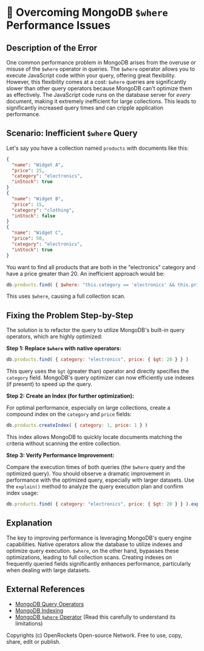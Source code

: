 # 🐞 Overcoming MongoDB `$where` Performance Issues


## Description of the Error

One common performance problem in MongoDB arises from the overuse or misuse of the `$where` operator in queries.  The `$where` operator allows you to execute JavaScript code within your query, offering great flexibility. However, this flexibility comes at a cost:  `$where` queries are significantly slower than other query operators because MongoDB can't optimize them as effectively.  The JavaScript code runs on the database server for *every* document, making it extremely inefficient for large collections. This leads to significantly increased query times and can cripple application performance.

## Scenario: Inefficient `$where` Query

Let's say you have a collection named `products` with documents like this:

```json
{
  "name": "Widget A",
  "price": 25,
  "category": "electronics",
  "inStock": true
}
{
  "name": "Widget B",
  "price": 15,
  "category": "clothing",
  "inStock": false
}
{
  "name": "Widget C",
  "price": 50,
  "category": "electronics",
  "inStock": true
}
```

You want to find all products that are both in the "electronics" category and have a price greater than 20.  An inefficient approach would be:

```javascript
db.products.find( { $where: "this.category == 'electronics' && this.price > 20" } )
```

This uses `$where`, causing a full collection scan.


## Fixing the Problem Step-by-Step

The solution is to refactor the query to utilize MongoDB's built-in query operators, which are highly optimized:

**Step 1: Replace `$where` with native operators:**

```javascript
db.products.find( { category: "electronics", price: { $gt: 20 } } )
```

This query uses the `$gt` (greater than) operator and directly specifies the `category` field.  MongoDB's query optimizer can now efficiently use indexes (if present) to speed up the query.

**Step 2: Create an Index (for further optimization):**

For optimal performance, especially on large collections, create a compound index on the `category` and `price` fields:

```javascript
db.products.createIndex( { category: 1, price: 1 } )
```

This index allows MongoDB to quickly locate documents matching the criteria without scanning the entire collection.

**Step 3: Verify Performance Improvement:**

Compare the execution times of both queries (the `$where` query and the optimized query). You should observe a dramatic improvement in performance with the optimized query, especially with larger datasets.  Use the `explain()` method to analyze the query execution plan and confirm index usage:

```javascript
db.products.find( { category: "electronics", price: { $gt: 20 } } ).explain()
```


## Explanation

The key to improving performance is leveraging MongoDB's query engine capabilities.  Native operators allow the database to utilize indexes and optimize query execution.  `$where`, on the other hand, bypasses these optimizations, leading to full collection scans.  Creating indexes on frequently queried fields significantly enhances performance, particularly when dealing with large datasets.


## External References

* [MongoDB Query Operators](https://www.mongodb.com/docs/manual/reference/operator/query/)
* [MongoDB Indexing](https://www.mongodb.com/docs/manual/indexes/)
* [MongoDB `$where` Operator](https://www.mongodb.com/docs/manual/reference/operator/query/where/)  (Read this carefully to understand its limitations)


Copyrights (c) OpenRockets Open-source Network. Free to use, copy, share, edit or publish.

